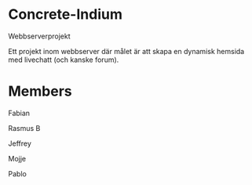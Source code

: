 # Concrete-Indium
Webbserverprojekt

Ett projekt inom webbserver där målet är att skapa en dynamisk hemsida med livechatt (och kanske forum).

# Members
Fabian

Rasmus B

Jeffrey

Mojje

Pablo
